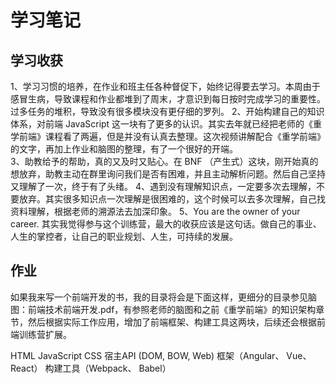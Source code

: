 # 学习笔记
## 学习收获
1、学习习惯的培养，在作业和班主任各种督促下，始终记得要去学习。本周由于感冒生病，导致课程和作业都堆到了周末，才意识到每日按时完成学习的重要性。过多任务的堆积，导致没有很多模块没有更仔细的罗列。
2、开始构建自己的知识体系，对前端 JavaScript 这一块有了更多的认识。其实去年就已经把老师的《重学前端》课程看了两遍，但是并没有认真去整理。这次视频讲解配合《重学前端》的文字，再加上作业和脑图的整理，有了一个很好的开端。  
3、助教给予的帮助，真的又及时又贴心。在 BNF （产生式）这块，刚开始真的想放弃，助教主动在群里询问我们是否有困难，并且主动解析问题。然后自己坚持又理解了一次，终于有了头绪。
4、遇到没有理解知识点，一定要多次去理解，不要放弃。其实很多知识点一次理解是很困难的，这个时候可以去多次理解，自己找资料理解，根据老师的溯源法去加深印象。
5、You are the owner of your career. 其实我觉得参与这个训练营，最大的收获应该是这句话。做自己的事业、人生的掌控者，让自己的职业规划、人生，可持续的发展。
## 作业
如果我来写一个前端开发的书，我的目录将会是下面这样，更细分的目录参见脑图：前端技术前端开发.pdf，有参照老师的脑图和之前《重学前端》的知识架构章节，然后根据实际工作应用，增加了前端框架、构建工具这两块，后续还会根据前端训练营扩展。

HTML
JavaScript
CSS
宿主API (DOM, BOW, Web)
框架（Angular、 Vue、 React）
构建工具（Webpack、 Babel）